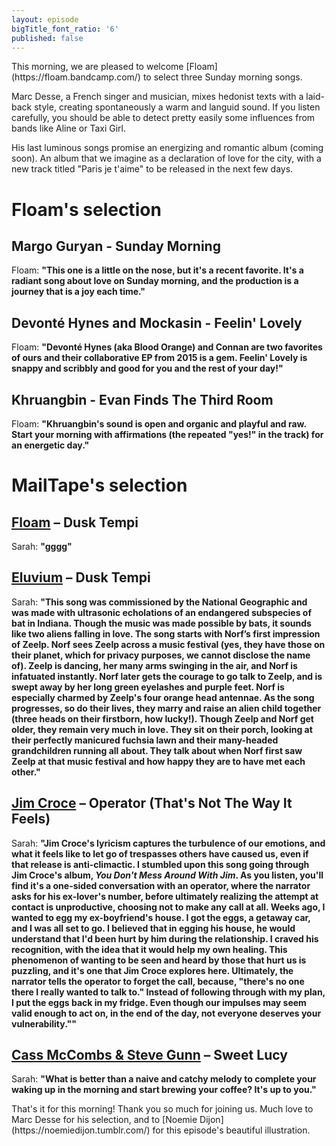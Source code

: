 ```yaml
---
layout: episode
bigTitle_font_ratio: '6'
published: false
---
```

<p id="introduction">This morning, we are pleased to welcome [Floam](https://floam.bandcamp.com/) to select three Sunday morning songs. 

Marc Desse, a French singer and musician, mixes hedonist texts with a laid-back style, creating spontaneously a warm and languid sound. If you listen carefully, you should be able to detect pretty easily some influences from bands like Aline or Taxi Girl.

His last luminous songs promise an energizing and romantic album (coming soon). An album that we imagine as a declaration of love for the city, with a new track titled "Paris je t'aime" to be released in the next few days.
</p>

# Floam's selection

## Margo Guryan - Sunday Morning
Floam: **"**This one is a little on the nose, but it's a recent favorite. It's a radiant song about love on Sunday morning, and the production is a journey that is a joy each time.**"**

## Devonté Hynes and Mockasin - Feelin' Lovely

Floam: **"**Devonté Hynes (aka Blood Orange) and Connan are two favorites of ours and their collaborative EP from 2015 is a gem. Feelin' Lovely is snappy and scribbly and good for you and the rest of your day!**"** 

## Khruangbin - Evan Finds The Third Room
Floam: **"**Khruangbin's sound is open and organic and playful and raw. Start your morning with affirmations (the repeated "yes!" in the track) for an energetic day.**"**

# MailTape's selection

## [Floam](https://www.instagram.com/marc.desse/) – Dusk Tempi
Sarah: **"**gggg**"**

## [Eluvium](https://lauramarling.bandcamp.com/) – Dusk Tempi
Sarah: **"**This song was commissioned by the National Geographic and was made with ultrasonic echolations of an endangered subspecies of bat in Indiana. 
Though the music was made possible by bats, it sounds like two aliens falling in love. The song starts with Norf’s first impression of Zeelp. Norf sees Zeelp across a music festival (yes, they have those on their planet, which for privacy purposes, we cannot disclose the name of). Zeelp is dancing, her many arms swinging in the air, and Norf is infatuated instantly. Norf later gets the courage to go talk to Zeelp, and is swept away by her long green eyelashes and purple feet. Norf is especially charmed by Zeelp's four orange head antennae. As the song progresses, so do their lives, they marry and raise an alien child together (three heads on their firstborn, how lucky!). Though Zeelp and Norf get older, they remain very much in love. They sit on their porch, looking at their perfectly manicured fuchsia lawn and their many-headed grandchildren running all about. They talk about when Norf first saw Zeelp at that music festival and how happy they are to have met each other.**"**

## [Jim Croce](http://jimcroce.com/) – Operator (That's Not The Way It Feels)
Sarah: **"**Jim Croce's lyricism captures the turbulence of our emotions, and what it feels like to let go of trespasses others have caused us, even if that release is anti-climactic. I stumbled upon this song going through Jim Croce's album, _You Don't Mess Around With Jim_. As you listen, you'll find it's a one-sided conversation with an operator, where the narrator asks for his ex-lover's number, before ultimately realizing the attempt at contact is unproductive, choosing not to make any call at all. Weeks ago, I wanted to egg my ex-boyfriend's house. I got the eggs, a getaway car, and I was all set to go. I believed that in egging his house, he would understand that I'd been hurt by him during the relationship. I craved his recognition, with the idea that it would help my own healing. This phenomenon of wanting to be seen and heard by those that hurt us is puzzling, and it's one that Jim Croce explores here. Ultimately, the narrator tells the operator to forget the call, because, "there's no one there I really wanted to talk to." Instead of following through with my plan, I put the eggs back in my fridge. Even though our impulses may seem valid enough to act on, in the end of the day, not everyone deserves your vulnerability."**"**

## [Cass McCombs & Steve Gunn](https://cassmccombs.bandcamp.com/) – Sweet Lucy
Sarah: **"**What is better than a naive and catchy melody to complete your waking up in the morning and start brewing your coffee? It's up to you.**"**


<p id="outroduction">That's it for this morning! Thank you so much for joining us. Much love to Marc Desse for his  selection, and to [Noemie Dijon](https://noemiedijon.tumblr.com/) for this episode's beautiful illustration.</p>

